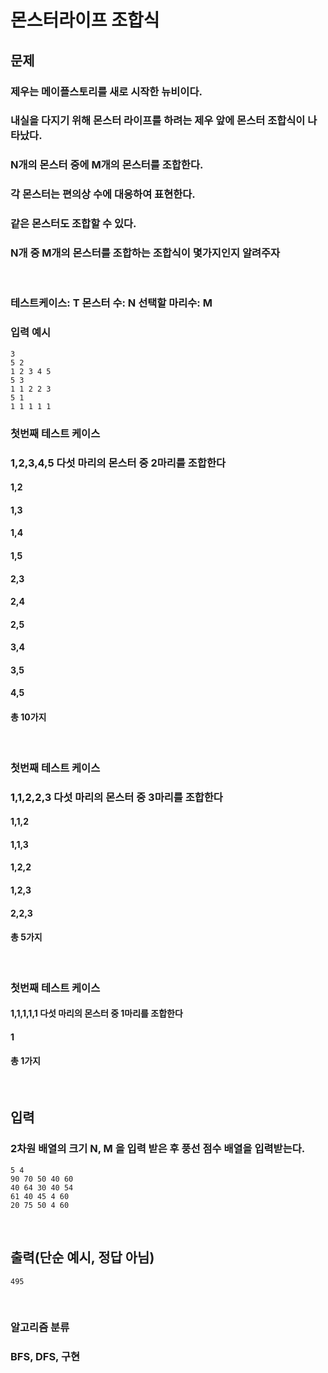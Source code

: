 # **몬스터라이프 조합식**

## **문제**
### 제우는 메이플스토리를 새로 시작한 뉴비이다. 
### 내실을 다지기 위해 몬스터 라이프를 하려는 제우 앞에 몬스터 조합식이 나타났다.
### N개의 몬스터 중에 M개의 몬스터를 조합한다.
### 각 몬스터는 편의상 수에 대응하여 표현한다.
### 같은 몬스터도 조합할 수 있다.
### N개 중 M개의 몬스터를 조합하는 조합식이 몇가지인지 알려주자
<br>

### 테스트케이스: T 몬스터 수: N 선택할 마리수: M

### 입력 예시

```
3
5 2
1 2 3 4 5
5 3
1 1 2 2 3
5 1
1 1 1 1 1
```

### **첫번째 테스트 케이스**
### 1,2,3,4,5 다섯 마리의 몬스터 중 2마리를 조합한다
#### 1,2
#### 1,3
#### 1,4
#### 1,5
#### 2,3
#### 2,4
#### 2,5
#### 3,4
#### 3,5
#### 4,5
#### 총 10가지
<br>

### **첫번째 테스트 케이스**
### 1,1,2,2,3 다섯 마리의 몬스터 중 3마리를 조합한다
#### 1,1,2
#### 1,1,3
#### 1,2,2
#### 1,2,3
#### 2,2,3
#### 총 5가지
<br>

### **첫번째 테스트 케이스**
#### 1,1,1,1,1 다섯 마리의 몬스터 중 1마리를 조합한다
#### 1
#### 총 1가지
<br>


## **입력**
### 2차원 배열의 크기 N, M 을 입력 받은 후 풍선 점수 배열을 입력받는다.
```
5 4
90 70 50 40 60
40 64 30 40 54
61 40 45 4 60
20 75 50 4 60
```
<br>

## **출력(단순 예시, 정답 아님)**
```
495
```
<br>


### 알고리즘 분류
### BFS, DFS, 구현
